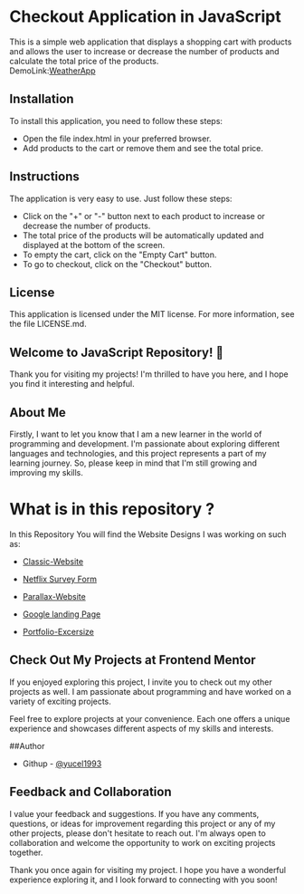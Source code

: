 # Checkout Application in JavaScript

This is a simple web application that displays a shopping cart with products and allows the user to increase or decrease the number of products and calculate the total price of the products.
<br>
DemoLink:[WeatherApp](https://yucel1993.github.io/Java-Script/WeatherApi/index.html)
## Installation

To install this application, you need to follow these steps:

- Open the file index.html in your preferred browser.
- Add products to the cart or remove them and see the total price.

## Instructions

The application is very easy to use. Just follow these steps:

- Click on the "+" or "-" button next to each product to increase or decrease the number of products.
- The total price of the products will be automatically updated and displayed at the bottom of the screen.
- To empty the cart, click on the "Empty Cart" button.
- To go to checkout, click on the "Checkout" button.

## License

This application is licensed under the MIT license. For more information, see the file LICENSE.md.



## Welcome to JavaScript  Repository! 👋

Thank you for visiting my projects! I'm thrilled to have you here, and I hope you find it interesting and helpful.

## About Me
Firstly, I want to let you know that I am a new learner in the world of programming and development. I'm passionate about exploring different languages and technologies, and this project represents a part of my learning journey. So, please keep in mind that I'm still growing and improving my skills.

# What is in this repository ?
In this Repository You will find the Website Designs I was working on such as: 

- [Classic-Website](https://yucel1993.github.io/Classic-Website/)

- [Netflix Survey Form](https://yucel1993.github.io/Netflix-RegisterForm/)

- [Parallax-Website](https://yucel1993.github.io/Parallax-Website/)

- [Google landing Page](https://yucel1993.github.io/Google-Landing-Page/)

- [Portfolio-Excersize](https://yucel1993.github.io/Portfolio-Excersize/)


## Check Out My Projects at Frontend Mentor
If you enjoyed exploring this project, I invite you to check out my other projects as well. I am passionate about programming and have worked on a variety of exciting projects.

Feel free to explore projects at your convenience. Each one offers a unique experience and showcases different aspects of my skills and interests.

##Author
<!-- - Frontend Mentor - [@AliDurul](https://www.frontendmentor.io/profile/DURUL-26) -->
- Githup - [@yucel1993](https://github.com/yucel1993)

## Feedback and Collaboration
I value your feedback and suggestions. If you have any comments, questions, or ideas for improvement regarding this project or any of my other projects, please don't hesitate to reach out. I'm always open to collaboration and welcome the opportunity to work on exciting projects together.

Thank you once again for visiting my project. I hope you have a wonderful experience exploring it, and I look forward to connecting with you soon!

